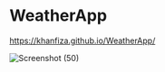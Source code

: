# WeatherApp
https://khanfiza.github.io/WeatherApp/

![Screenshot (50)](https://github.com/khanfiza/WeatherApp/assets/90319355/5aac61e4-937c-4cf1-8777-b21f43dcae66)
